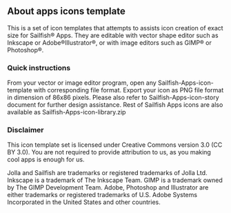 ## About apps icons template 

This is a set of icon templates that attempts to assists icon creation of exact size for Sailfish® Apps. They are editable with vector shape editor such as Inkscape or Adobe®Illustrator®, or with image editors such as GIMP® or Photoshop®.

### Quick instructions

From your vector or image editor program, open any Sailfish-Apps-icon-template with corresponding file format. Export your icon as PNG file format in dimension of 86x86 pixels. 
Please also refer to Sailfish-Apps-icon-story document for further design assistance. Rest of Sailfish Apps icons are also available as Sailfish-Apps-icon-library.zip

### Disclaimer

This icon template set is licensed under Creative Commons version 3.0 (CC BY 3.0). You are not required to provide attribution to us, as you making cool apps is enough for us.

Jolla and Sailfish are trademarks or registered trademarks of Jolla Ltd. Inkscape is a trademark of The Inkscape Team. GIMP is a trademark owned by The GIMP Development Team. Adobe, Photoshop and Illustrator are either trademarks or registered trademarks of U.S. Adobe Systems Incorporated in the United States and other countries.
